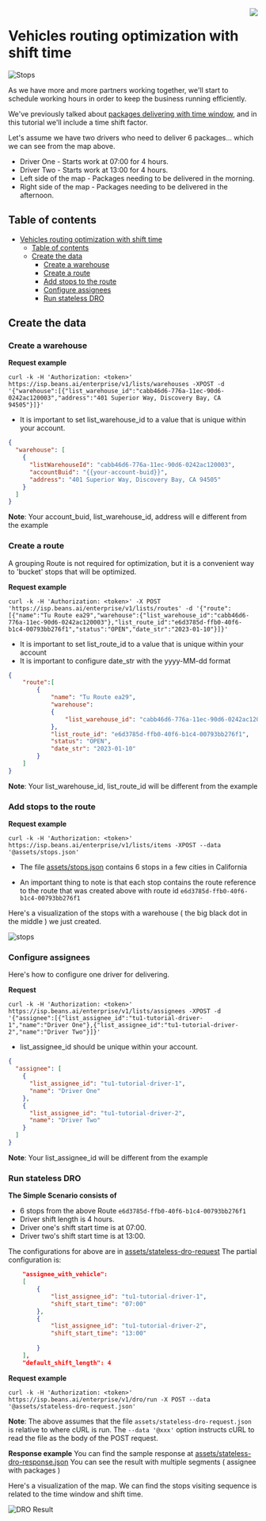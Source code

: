 

<img src="../assets/images/beans-128x128.png" align="right" />

# Vehicles routing optimization with shift time

![Stops](assets/images/stops.png)

As we have more and more partners working together, we'll start to schedule working hours in order to keep the business running efficiently.

We've previously talked about [packages delivering with time window](https://github.com/beansai/beans-tutorials/tree/main/dynamic-routes-optimization/vehicles-routing-optimization-with-time-windows), and in this tutorial we'll include a time shift factor.

Let's assume we have two drivers who need to deliver 6 packages... which we can see from the map above.

- Driver One - Starts work at 07:00 for 4 hours.
- Driver Two - Starts work at 13:00 for 4 hours.
- Left side of the map - Packages needing to be delivered in the morning.
- Right side of the map - Packages needing to be delivered in the afternoon.


## Table of contents
- [Vehicles routing optimization with shift time](#vehicles-routing-optimization-with-shift-time)
  - [Table of contents](#table-of-contents)
  - [Create the data](#create-the-data)
    - [Create a warehouse](#create-a-warehouse)
    - [Create a route](#create-a-route)
    - [Add stops to the route](#add-stops-to-the-route)
    - [Configure assignees](#configure-assignees)
    - [Run stateless DRO](#run-stateless-dro)



## Create the data
### Create a warehouse

**Request example**

```
curl -k -H 'Authorization: <token>' https://isp.beans.ai/enterprise/v1/lists/warehouses -XPOST -d '{"warehouse":[{"list_warehouse_id":"cabb46d6-776a-11ec-90d6-0242ac120003","address":"401 Superior Way, Discovery Bay, CA 94505"}]}'
```

- It is important to set list_warehouse_id to a value that is unique within your account.

```json
{
  "warehouse": [
    {
      "listWarehouseId": "cabb46d6-776a-11ec-90d6-0242ac120003",
      "accountBuid": "{{your-account-buid}}",
      "address": "401 Superior Way, Discovery Bay, CA 94505"
    }
  ]
}
```

**Note**: Your account_buid, list_warehouse_id, address will e different from the example

### Create a route

A grouping Route is not required for optimization, but it is a convenient way to 'bucket' stops that will be optimized.

**Request example**

```
curl -k -H 'Authorization: <token>' -X POST 'https://isp.beans.ai/enterprise/v1/lists/routes' -d '{"route":[{"name":"Tu Route ea29","warehouse":{"list_warehouse_id":"cabb46d6-776a-11ec-90d6-0242ac120003"},"list_route_id":"e6d3785d-ffb0-40f6-b1c4-00793bb276f1","status":"OPEN","date_str":"2023-01-10"}]}'
```

- It is important to set list_route_id to a value that is unique within your account
- It is important to configure date_str with the yyyy-MM-dd format

```json
{
    "route":[
        {
            "name": "Tu Route ea29",
            "warehouse":
            {
                "list_warehouse_id": "cabb46d6-776a-11ec-90d6-0242ac120003"
            },
            "list_route_id": "e6d3785d-ffb0-40f6-b1c4-00793bb276f1",
            "status": "OPEN",
            "date_str": "2023-01-10"
        }
    ]
}
```

**Note**: Your list_warehouse_id, list_route_id will be different from the example

### Add stops to the route

**Request example**

```
curl -k -H 'Authorization: <token>' https://isp.beans.ai/enterprise/v1/lists/items -XPOST --data '@assets/stops.json'
```

- The file [assets/stops.json](assets/stops.json) contains 6 stops in a few cities in California

- An important thing to note is that each stop contains the route reference to the route that was created above with route id `e6d3785d-ffb0-40f6-b1c4-00793bb276f1`

Here's a visualization of the stops with a warehouse ( the big black dot in the middle ) we just created.

![stops](assets/images/stops.png)

### Configure assignees

Here's how to configure one driver for delivering.

**Request**

```
curl -k -H 'Authorization: <token>' https://isp.beans.ai/enterprise/v1/lists/assignees -XPOST -d '{"assignee":[{"list_assignee_id":"tu1-tutorial-driver-1","name":"Driver One"},{"list_assignee_id":"tu1-tutorial-driver-2","name":"Driver Two"}]}'
```

- list_assignee_id should be unique within your account.

```json
{
  "assignee": [
    {
      "list_assignee_id": "tu1-tutorial-driver-1",
      "name": "Driver One"
    },
    {
      "list_assignee_id": "tu1-tutorial-driver-2",
      "name": "Driver Two"
    }
  ]
}
```

**Note**: Your list_assignee_id will be different from the example

### Run stateless DRO

**The Simple Scenario consists of**

- 6 stops from the above Route `e6d3785d-ffb0-40f6-b1c4-00793bb276f1`
- Driver shift length is 4 hours.
- Driver one's shift start time is at 07:00.
- Driver two's shift start time is at 13:00.

The configurations for above are in [assets/stateless-dro-request](assets/stateless-dro-request.json) The partial configuration is:

```json
    "assignee_with_vehicle":
    [
        {
            "list_assignee_id": "tu1-tutorial-driver-1",
            "shift_start_time": "07:00"
        },
        {
            "list_assignee_id": "tu1-tutorial-driver-2",
            "shift_start_time": "13:00"
            
        }
    ],
    "default_shift_length": 4
```

**Request example**

```
curl -k -H 'Authorization: <token>' https://isp.beans.ai/enterprise/v1/dro/run -X POST --data '@assets/stateless-dro-request.json'
```

**Note**: The above assumes that the file `assets/stateless-dro-request.json` is relative to where cURL is run. The `--data '@xxx'` option instructs cURL to read the file as the body of the POST request.

**Response example**
You can find the sample response at [assets/stateless-dro-response.json](assets/stateless-dro-response.json) You can see the result with multiple segments ( assignee with packages )

Here's a visualization of the map. We can find the stops visiting sequence is related to the time window and shift time.

![DRO Result](assets/images/dro-result.png)




